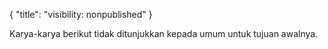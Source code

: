 {
	"title": "visibility: nonpublished"
}

Karya-karya berikut tidak ditunjukkan kepada umum untuk tujuan awalnya.
